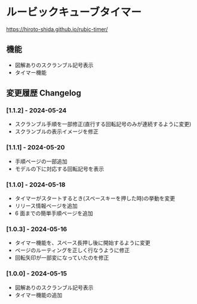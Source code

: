 # ルービックキューブタイマー

https://hiroto-shida.github.io/rubic-timer/

## 機能

- 図解ありのスクランブル記号表示
- タイマー機能

## 変更履歴 Changelog

### [1.1.2] - 2024-05-24

- スクランブル手順を一部修正(直行する回転記号のみが連続するように変更)
- スクランブルの表示イメージを修正

### [1.1.1] - 2024-05-20

- 手順ページの一部追加
- モデルの下に対応する回転記号を表示

### [1.1.0] - 2024-05-18

- タイマーがスタートするとき(スペースキーを押した時)の挙動を変更
- リリース情報ページを追加
- 6 面までの簡単手順ページを追加

### [1.0.3] - 2024-05-16

- タイマー機能を、スペース長押し後に開始するように変更
- ページのルーティングを正しく行なうように修正
- 回転矢印が一部変になっていたのを修正

### [1.0.0] - 2024-05-15

- 図解ありのスクランブル記号表示
- タイマー機能の追加
